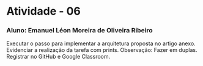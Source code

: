 # Atividade - 06
### Aluno: Emanuel Léon Moreira de Oliveira Ribeiro

Executar o passo para implementar a arquitetura proposta no artigo anexo. Evidenciar a realização da tarefa com prints.
Observação: Fazer em duplas. Registrar no GitHub e Google Classroom.

